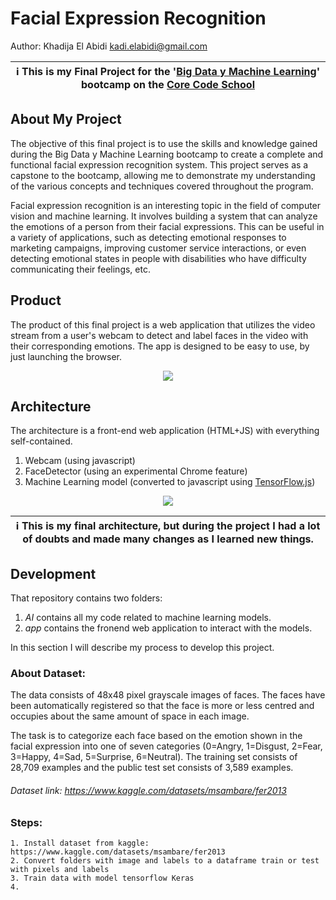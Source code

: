 # Facial Expression Recognition

Author: Khadija El Abidi <kadi.elabidi@gmail.com>

| ℹ️ This is my Final Project for the '[Big Data y Machine Learning](https://www.corecode.school/bootcamp/bdml)' bootcamp on the [Core Code School](https://www.corecode.school/) |
| --- |

## About My Project

The objective of this final project is to use the skills and knowledge gained during the Big Data y Machine Learning bootcamp to create a complete and functional facial expression recognition system. This project serves as a capstone to the bootcamp, allowing me to demonstrate my understanding of the various concepts and techniques covered throughout the program.

Facial expression recognition is an interesting topic in the field of computer vision and machine learning.  It involves building a system that can analyze the emotions of a person from their facial expressions. This can be useful in a variety of applications, such as detecting emotional responses to marketing campaigns, improving customer service interactions, or even detecting emotional states in people with disabilities who have difficulty communicating their feelings, etc.

## Product ##

The product of this final project is a web application that utilizes the video stream from a user's webcam to detect and label faces in the video with their corresponding emotions. The app is designed to be easy to use, by just launching the browser.


<p align="center">
  <img src = "https://user-images.githubusercontent.com/112415704/210655036-fbdd37c1-ce72-4f08-8800-149504f42ea6.png">
</p>

## Architecture ##

The architecture is a front-end web application (HTML+JS) with everything self-contained.

1. Webcam (using javascript)
2. FaceDetector (using an experimental Chrome feature)
3. Machine Learning model (converted to javascript using [TensorFlow.js](https://www.tensorflow.org/js))

<p align="center">
  <img src = "https://user-images.githubusercontent.com/112415704/210812370-5266b479-c21d-4f07-9a67-e41cf57e63f2.png">
</p>

| ℹ️ This is my final architecture, but during the project I had a lot of doubts and made many changes as I learned new things.  |
| --- |



## Development ##

That repository contains two folders:

1. *AI* contains all my code related to machine learning models.
2. *app* contains the fronend web application to interact with the models.

In this section I will describe my process to develop this project.





### About Dataset: 

The data consists of 48x48 pixel grayscale images of faces. The faces have been automatically registered so that the face is more or less centred and occupies about the same amount of space in each image.

The task is to categorize each face based on the emotion shown in the facial expression into one of seven categories (0=Angry, 1=Disgust, 2=Fear, 3=Happy, 4=Sad, 5=Surprise, 6=Neutral). The training set consists of 28,709 examples and the public test set consists of 3,589 examples.

###### Dataset link:  https://www.kaggle.com/datasets/msambare/fer2013


### Steps: 


    1. Install dataset from kaggle: https://www.kaggle.com/datasets/msambare/fer2013
    2. Convert folders with image and labels to a dataframe train or test with pixels and labels
    3. Train data with model tensorflow Keras
    4.


